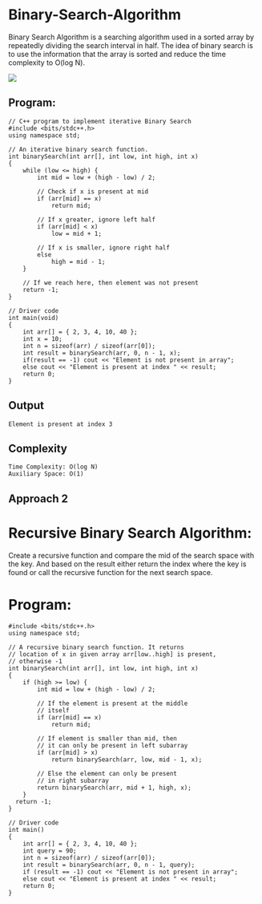 # Binary-Search-Algorithm
<p>
Binary Search Algorithm is a searching algorithm used in a sorted array by repeatedly dividing the search interval in half. The idea of binary search is to use the information that the array is sorted and reduce the time complexity to O(log N). 

</p>
<img src="https://media.geeksforgeeks.org/wp-content/uploads/20240506155201/binnary-search-.webp">

## Program:

```
// C++ program to implement iterative Binary Search
#include <bits/stdc++.h>
using namespace std;

// An iterative binary search function.
int binarySearch(int arr[], int low, int high, int x)
{
    while (low <= high) {
        int mid = low + (high - low) / 2;

        // Check if x is present at mid
        if (arr[mid] == x)
            return mid;

        // If x greater, ignore left half
        if (arr[mid] < x)
            low = mid + 1;

        // If x is smaller, ignore right half
        else
            high = mid - 1;
    }

    // If we reach here, then element was not present
    return -1;
}

// Driver code
int main(void)
{
    int arr[] = { 2, 3, 4, 10, 40 };
    int x = 10;
    int n = sizeof(arr) / sizeof(arr[0]);
    int result = binarySearch(arr, 0, n - 1, x);
    if(result == -1) cout << "Element is not present in array";
    else cout << "Element is present at index " << result;
    return 0;
}

```

## Output

```
Element is present at index 3

```

## Complexity

```
Time Complexity: O(log N)
Auxiliary Space: O(1)
```

## Approach 2
# Recursive Binary Search Algorithm:
<p>Create a recursive function and compare the mid of the search space with the key. And based on the result either return the index where the key is found or call the recursive function for the next search space.
</p>


# Program:

```
#include <bits/stdc++.h>
using namespace std;

// A recursive binary search function. It returns
// location of x in given array arr[low..high] is present,
// otherwise -1
int binarySearch(int arr[], int low, int high, int x)
{
    if (high >= low) {
        int mid = low + (high - low) / 2;

        // If the element is present at the middle
        // itself
        if (arr[mid] == x)
            return mid;

        // If element is smaller than mid, then
        // it can only be present in left subarray
        if (arr[mid] > x)
            return binarySearch(arr, low, mid - 1, x);

        // Else the element can only be present
        // in right subarray
        return binarySearch(arr, mid + 1, high, x);
    }
  return -1;
}

// Driver code
int main()
{
    int arr[] = { 2, 3, 4, 10, 40 };
    int query = 90;
    int n = sizeof(arr) / sizeof(arr[0]);
    int result = binarySearch(arr, 0, n - 1, query);
    if (result == -1) cout << "Element is not present in array";
    else cout << "Element is present at index " << result;
    return 0;
}

```

